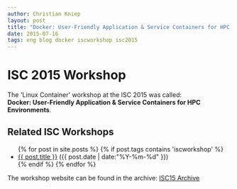 ```yaml
---
author: Christian Kniep
layout: post
title: "Docker: User-Friendly Application & Service Containers for HPC Environments"
date: 2015-07-16
tags: eng blog docker iscworkshop isc2015
---
```


# ISC 2015 Workshop


The 'Linux Container' workshop at the ISC 2015 was called: <br>
 **Docker: User-Friendly Application & Service Containers for HPC Environments**.

## Related ISC Workshops

<ul class="posts">
{% for post in site.posts %}
  {% if post.tags contains 'iscworkshop' %}
      <div class="post_info">
        <li>
          <a href="{{ post.url }}">{{ post.title }}</a>
          <span>({{ post.date | date:"%Y-%m-%d" }})</span>
        </li>
      </div>
  {% endif %}
{% endfor %}
</ul>

The workshop website can be found in the archive: [ISC15 Archive](http://2015.isc-hpc.com/isc15_ap/sessiondetails.htm?t=session&o=227&a=select&ra=index)
